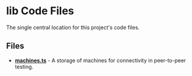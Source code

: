 # lib Code Files
The single central location for this project's code files.

## Files
<!-- Do not edit below this line.  Contents dynamically populated. -->

* **[machines.ts](machines.ts)** - A storage of machines for connectivity in peer-to-peer testing.